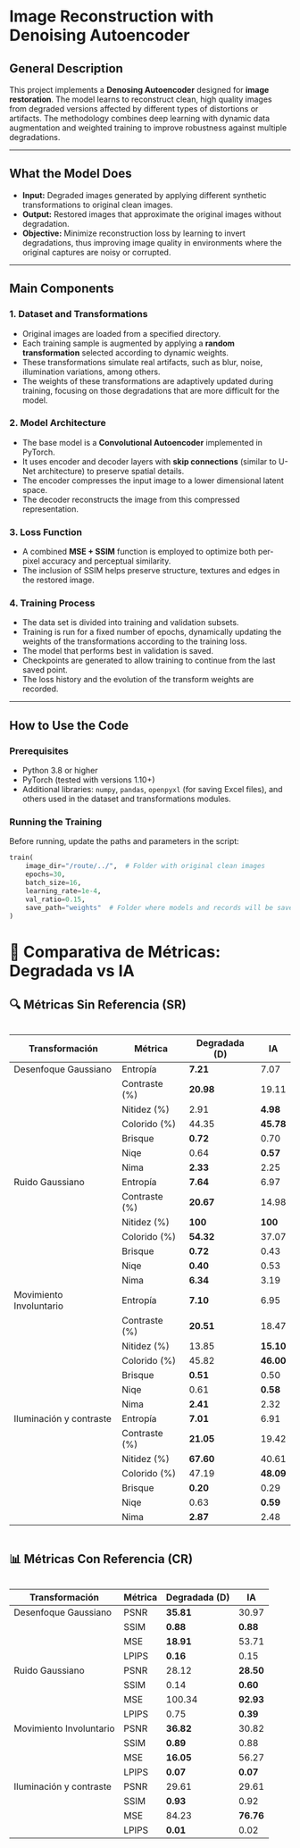# Image Reconstruction with Denoising Autoencoder

## General Description

This project implements a **Denosing Autoencoder** designed for **image restoration**. The model learns to reconstruct clean, high quality images from degraded versions affected by different types of distortions or artifacts. The methodology combines deep learning with dynamic data augmentation and weighted training to improve robustness against multiple degradations.

---

## What the Model Does

- **Input:** Degraded images generated by applying different synthetic transformations to original clean images.
- **Output:** Restored images that approximate the original images without degradation.
- **Objective:** Minimize reconstruction loss by learning to invert degradations, thus improving image quality in environments where the original captures are noisy or corrupted.

---

## Main Components

### 1. Dataset and Transformations

- Original images are loaded from a specified directory.
- Each training sample is augmented by applying a **random transformation** selected according to dynamic weights.
- These transformations simulate real artifacts, such as blur, noise, illumination variations, among others.
- The weights of these transformations are adaptively updated during training, focusing on those degradations that are more difficult for the model.

### 2. Model Architecture

- The base model is a **Convolutional Autoencoder** implemented in PyTorch.
- It uses encoder and decoder layers with **skip connections** (similar to U-Net architecture) to preserve spatial details.
- The encoder compresses the input image to a lower dimensional latent space.
- The decoder reconstructs the image from this compressed representation.

### 3. Loss Function

- A combined **MSE + SSIM** function is employed to optimize both per-pixel accuracy and perceptual similarity.
- The inclusion of SSIM helps preserve structure, textures and edges in the restored image.

### 4. Training Process

- The data set is divided into training and validation subsets.
- Training is run for a fixed number of epochs, dynamically updating the weights of the transformations according to the training loss.
- The model that performs best in validation is saved.
- Checkpoints are generated to allow training to continue from the last saved point.
- The loss history and the evolution of the transform weights are recorded.

---

## How to Use the Code

### Prerequisites

- Python 3.8 or higher
- PyTorch (tested with versions 1.10+)
- Additional libraries: `numpy`, `pandas`, `openpyxl` (for saving Excel files), and others used in the dataset and transformations modules.

### Running the Training

Before running, update the paths and parameters in the script:

```python
train(
    image_dir="/route/../",  # Folder with original clean images
    epochs=30,
    batch_size=16,
    learning_rate=1e-4,
    val_ratio=0.15,
    save_path="weights"  # Folder where models and records will be saved
)
````
# 🤖 Comparativa de Métricas: Degradada vs IA

## 🔍 Métricas Sin Referencia (SR)

<div style="overflow-x: auto">

| Transformación             | Métrica        | Degradada (D) | IA              |
|---------------------------|----------------|----------------|------------------|
| Desenfoque Gaussiano      | Entropía       | **7.21**       | 7.07             |
|                           | Contraste (%)  | **20.98**      | 19.11            |
|                           | Nitidez (%)    | 2.91           | **4.98**         |
|                           | Colorido (%)   | 44.35          | **45.78**        |
|                           | Brisque        | **0.72**       | 0.70             |
|                           | Niqe           | 0.64           | **0.57**         |
|                           | Nima           | **2.33**       | 2.25             |
| Ruido Gaussiano           | Entropía       | **7.64**       | 6.97             |
|                           | Contraste (%)  | **20.67**      | 14.98            |
|                           | Nitidez (%)    | **100**        | **100**          |
|                           | Colorido (%)   | **54.32**      | 37.07            |
|                           | Brisque        | **0.72**       | 0.43             |
|                           | Niqe           | **0.40**       | 0.53             |
|                           | Nima           | **6.34**       | 3.19             |
| Movimiento Involuntario   | Entropía       | **7.10**       | 6.95             |
|                           | Contraste (%)  | **20.51**      | 18.47            |
|                           | Nitidez (%)    | 13.85          | **15.10**        |
|                           | Colorido (%)   | 45.82          | **46.00**        |
|                           | Brisque        | **0.51**       | 0.50             |
|                           | Niqe           | 0.61           | **0.58**         |
|                           | Nima           | **2.41**       | 2.32             |
| Iluminación y contraste   | Entropía       | **7.01**       | 6.91             |
|                           | Contraste (%)  | **21.05**      | 19.42            |
|                           | Nitidez (%)    | **67.60**      | 40.61            |
|                           | Colorido (%)   | 47.19          | **48.09**        |
|                           | Brisque        | **0.20**       | 0.29             |
|                           | Niqe           | 0.63           | **0.59**         |
|                           | Nima           | **2.87**       | 2.48             |

</div>

## 📊 Métricas Con Referencia (CR)

<div style="overflow-x: auto">

| Transformación             | Métrica    | Degradada (D) | IA              |
|---------------------------|------------|----------------|------------------|
| Desenfoque Gaussiano      | PSNR       | **35.81**      | 30.97            |
|                           | SSIM       | **0.88**       | **0.88**         |
|                           | MSE        | **18.91**      | 53.71            |
|                           | LPIPS      | **0.16**       | 0.15             |
| Ruido Gaussiano           | PSNR       | 28.12          | **28.50**        |
|                           | SSIM       | 0.14           | **0.60**         |
|                           | MSE        | 100.34         | **92.93**        |
|                           | LPIPS      | 0.75           | **0.39**         |
| Movimiento Involuntario   | PSNR       | **36.82**      | 30.82            |
|                           | SSIM       | **0.89**       | 0.88             |
|                           | MSE        | **16.05**      | 56.27            |
|                           | LPIPS      | **0.07**       | **0.07**         |
| Iluminación y contraste   | PSNR       | 29.61          | 29.61            |
|                           | SSIM       | **0.93**       | 0.92             |
|                           | MSE        | 84.23          | **76.76**        |
|                           | LPIPS      | **0.01**       | 0.02             |

</div>
